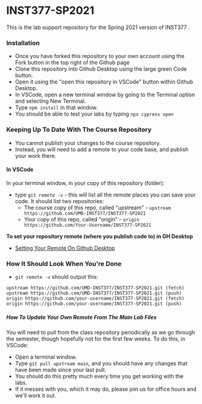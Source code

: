 # INST377-SP2021

This is the lab support repository for the Spring 2021 version of INST377 . 

### Installation
* Once you have forked this repository to your own account using the Fork button in the top right of the Github page
* Clone this repository into Github Desktop using the large green Code button.
* Open it using the "open this repository in VSCode" button within Github Desktop.
* In VSCode, open a new terminal window by going to the Terminal option and selecting New Terminal.
* Type `npm install` in that window.
* You should be able to test your labs by typing `npx cypress open`

### Keeping Up To Date With The Course Repository
* You cannot publish your changes to the course repository.
* Instead, you will need to add a remote to your code base, and publish your work there.

#### In VSCode
In your terminal window, in your copy of this repository (folder):
* type `git remote -v` - this will list all the remote places you can save your code. It should list two repositories:
    * The course copy of this repo, called "upstream" - `upstream https://github.com/UMD-INST377/INST377-SP2021`
    * Your copy of this repo, called "origin" - `origin https://github.com/Your-Username/INST377-SP2021`

**To set your repository remote (where you publish code to) in GH Desktop**
* [Setting Your Remote On Github Desktop](https://docs.github.com/en/desktop/contributing-and-collaborating-using-github-desktop/changing-a-remotes-url-from-github-desktop)

### How It Should Look When You're Done
* `git remote -v` should output this:
```
upstream https://github.com/UMD-INST377/INST377-SP2021.git (fetch)
upstream https://github.com/UMD-INST377/INST377-SP2021.git (push)
origin https://github.com/your-username/INST377-SP2021.git (fetch)
origin https://github.com/your-username/INST377-SP2021.git (push)
```

##### How To Update Your Own Remote From The Main Lab Files
You will need to pull from the class repository periodically as we go through the semester, though hopefully not for the first few weeks.
To do this, in VSCode:
* Open a terminal window.
* Type `git pull upstream main`, and you should have any changes that have been made since your last pull.
* You should do this pretty much every time you get working with the labs.
* If it messes with you, which it may do, please join us for office hours and we'll work it out.
